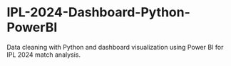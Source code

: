 # IPL-2024-Dashboard-Python-PowerBI
Data cleaning with Python and dashboard visualization using Power BI for IPL 2024 match analysis.
